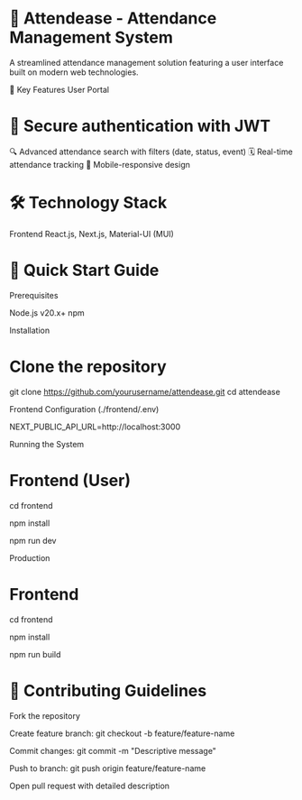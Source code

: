 # 📅 Attendease - Attendance Management System
  
A streamlined attendance management solution featuring a user interface built on modern web technologies.

🌟 Key Features
User Portal

# 🔐 Secure authentication with JWT
🔍 Advanced attendance search with filters (date, status, event)
🗓️ Real-time attendance tracking
📱 Mobile-responsive design

# 🛠 Technology Stack
Frontend
React.js, Next.js, Material-UI (MUI)
# 🚀 Quick Start Guide
Prerequisites

Node.js v20.x+
npm

Installation
# Clone the repository
git clone https://github.com/yourusername/attendease.git
cd attendease

Frontend Configuration (./frontend/.env)


NEXT_PUBLIC_API_URL=http://localhost:3000

Running the System

# Frontend (User)

cd frontend

npm install

npm run dev

Production

# Frontend

cd frontend

npm install

npm run build


# 🤝 Contributing Guidelines

Fork the repository

Create feature branch: git checkout -b feature/feature-name


Commit changes: git commit -m "Descriptive message"


Push to branch: git push origin feature/feature-name


Open pull request with detailed description

